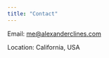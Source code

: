 ```yaml
---
title: "Contact"
---
```




Email: [me@alexanderclines.com](mailto:me@alexanderclines.com)

Location: California, USA

